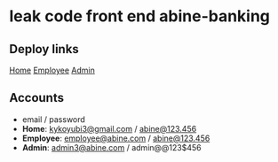 # leak code front end abine-banking

## Deploy links
[Home](https://abine.fly.dev/)
[Employee](https://abine.fly.dev/employee)
[Admin](https://abine.fly.dev/admin)

## Accounts
- email / password
- **Home**: kykoyubi3@gmail.com / abine@123.456
- **Employee**: employee@abine.com / abine@123.456
- **Admin**: admin3@abine.com / admin@@123$456